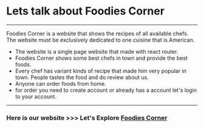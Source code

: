 # Lets talk about Foodies Corner

---

Foodies Corner is a website that shows the recipes of all available chefs. The website must be exclusively dedicated to one cuisine that is American.

- The website is a single page website that made with react router.
- Foodies Corner shows some best chefs in town and provide the best foods.
- Every chef has variant kinds of recipe that made him very popular in town. People tastes the food and do review about us.
- Anyone can order foods from home.
- for order you need to create account or already has a account let's login to your account.

---

### Here is our website >>> Let's Explore [Foodies Corner](https://assignment-10-33286.web.app)
